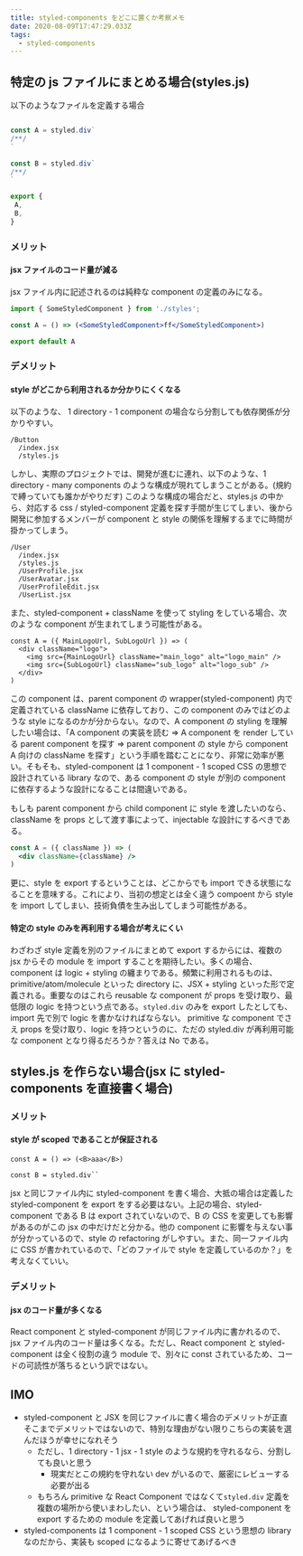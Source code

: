 ```yaml
---
title: styled-components をどこに置くか考察メモ
date: 2020-08-09T17:47:29.033Z
tags:
  - styled-components
---
```

## 特定の js ファイルにまとめる場合(styles.js)

以下のようなファイルを定義する場合

```jsx

const A = styled.div`
/**/
`

const B = styled.div`
/**/
`

export {
 A,
 B,
}
```

### メリット

#### jsx ファイルのコード量が減る

jsx ファイル内に記述されるのは純粋な component の定義のみになる。

```jsx
import { SomeStyledComponent } from './styles';

const A = () => (<SomeStyledComponent>ff</SomeStyledComponent>)

export default A

```

### デメリット

#### style がどこから利用されるか分かりにくくなる

以下のような、 1 directory - 1 component の場合なら分割しても依存関係が分かりやすい。

```
/Button
  /index.jsx
  /styles.js
```

しかし、実際のプロジェクトでは、開発が進むに連れ、以下のような、1 directory - many components のような構成が現れてしまうことがある。(規約で縛っていても誰かがやりだす) このような構成の場合だと、styles.js の中から、対応する css / styled-component 定義を探す手間が生じてしまい、後から開発に参加するメンバーが component と style の関係を理解するまでに時間が掛かってしまう。

```
/User
  /index.jsx
  /styles.js
  /UserProfile.jsx
  /UserAvatar.jsx
  /UserProfileEdit.jsx
  /UserList.jsx
```

また、styled-component + className を使って styling をしている場合、次のような component が生まれてしまう可能性がある。

```
const A = ({ MainLogoUrl, SubLogoUrl }) => (
  <div className="logo">
    <img src={MainLogoUrl} className="main_logo" alt="logo_main" />
    <img src={SubLogoUrl} className="sub_logo" alt="logo_sub" />
  </div>
)

```

この component は、parent component の wrapper(styled-component) 内で定義されている className に依存しており、この component のみではどのような style になるのかが分からない。なので、A component の styling を理解したい場合は、「A component の実装を読む => A component を render している parent component を探す => parent component の style から component A 向けの className を探す」という手順を踏むことになり、非常に効率が悪い。そもそも、styled-component は 1 component - 1 scoped CSS の思想で設計されている library なので、ある component の style が別の component に依存するような設計になることは間違いである。

もしも parent component から child component に style を渡したいのなら、className を props として渡す事によって、injectable な設計にするべきである。

```jsx
const A = ({ className }) => (
  <div className={className} />
)
```

更に、style を export するということは、どこからでも import できる状態になることを意味する。これにより、当初の想定とは全く違う compoent から style を import してしまい、技術負債を生み出してしまう可能性がある。

#### 特定の style のみを再利用する場合が考えにくい

わざわざ style 定義を別のファイルにまとめて export するからには、複数の jsx からその module を import することを期待したい。多くの場合、component は logic + styling の纏まりである。頻繁に利用されるものは、 primitive/atom/molecule といった directory に、JSX + styling といった形で定義される。重要なのはこれら reusable な component が props を受け取り、最低限の logic を持つという点である。`styled.div` のみを export したとしても、import 先で別で logic を書かなければならない。 primitive な component でさえ props を受け取り、logic を持つというのに、ただの styled.div が再利用可能な component となり得るだろうか？答えは No である。

## styles.js を作らない場合(jsx に styled-components を直接書く場合)

### メリット

#### style が scoped であることが保証される

```
const A = () => (<B>aaa</B>)

const B = styled.div``

```

jsx と同じファイル内に styled-component を書く場合、大抵の場合は定義した styled-component を export をする必要はない。上記の場合、styled-component である B は export されていないので、B の CSS を変更しても影響があるのがこの jsx の中だけだと分かる。他の component に影響を与えない事が分かっているので、style の refactoring がしやすい。また、同一ファイル内に CSS が書かれているので、「どのファイルで style を定義しているのか？」を考えなくていい。

### デメリット

#### jsx のコード量が多くなる

React component と styled-component が同じファイル内に書かれるので、jsx ファイル内のコード量は多くなる。ただし、React component と styled-component は全く役割の違う module で、別々に const
されているため、コードの可読性が落ちるという訳ではない。

## IMO
- styled-component と JSX を同じファイルに書く場合のデメリットが正直そこまでデメリットではないので、特別な理由がない限りこちらの実装を選んだほうが幸せになれそう
  - ただし、1 directory - 1 jsx - 1 style のような規約を守れるなら、分割しても良いと思う
    - 現実だとこの規約を守れない dev がいるので、厳密にレビューする必要が出る
  - もちろん primitive な React Component ではなくて`styled.div` 定義を複数の場所から使いまわしたい、という場合は、 styled-component を export するための module を定義してあげれば良いと思う
- styled-components は 1 component - 1 scoped CSS という思想の library なのだから、実装も scoped になるように寄せてあげるべき

